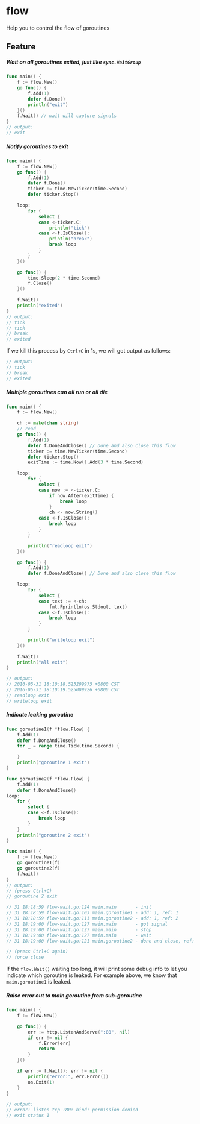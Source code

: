 # flow
Help you to control the flow of goroutines



## Feature



##### Wait on all goroutines exited, just like `sync.WaitGroup`

```go
func main() {
	f := flow.New()
  	go func() {
  		f.Add(1)
      	defer f.Done()
      	println("exit")
	}()
  	f.Wait() // wait will capture signals
}
// output: 
// exit
```



##### Notify goroutines to exit

```go
func main() {
	f := flow.New()
	go func() {
		f.Add(1)
		defer f.Done()
		ticker := time.NewTicker(time.Second)
		defer ticker.Stop()

	loop:
		for {
			select {
			case <-ticker.C:
				println("tick")
			case <-f.IsClose():
              	println("break")
				break loop
			}
		}
	}()

	go func() {
		time.Sleep(2 * time.Second)
		f.Close()
	}()

	f.Wait()
  	println("exited")
}
// output: 
// tick
// tick
// break
// exited
```

If we kill this process by `Ctrl+C` in 1s, we will got output as follows:

```go
// output:
// tick
// break
// exited
```



##### Multiple goroutines can all run or all die

```go
func main() {
	f := flow.New()

	ch := make(chan string)
	// read
	go func() {
		f.Add(1)
		defer f.DoneAndClose() // Done and also close this flow
		ticker := time.NewTicker(time.Second)
		defer ticker.Stop()
		exitTime := time.Now().Add(3 * time.Second)

	loop:
		for {
			select {
			case now := <-ticker.C:
				if now.After(exitTime) {
					break loop
				}
				ch <- now.String()
			case <-f.IsClose():
				break loop
			}
		}

		println("readloop exit")
	}()

	go func() {
		f.Add(1)
		defer f.DoneAndClose() // Done and also close this flow

	loop:
		for {
			select {
			case text := <-ch:
				fmt.Fprintln(os.Stdout, text)
			case <-f.IsClose():
				break loop
			}
		}

		println("writeloop exit")
	}()

	f.Wait()
	println("all exit")
}

// output:
// 2016-05-31 18:10:18.525209975 +0800 CST
// 2016-05-31 18:10:19.525009926 +0800 CST
// readloop exit
// writeloop exit
```



##### Indicate leaking goroutine

```Go
func goroutine1(f *flow.Flow) {
	f.Add(1)
	defer f.DoneAndClose()
	for _ = range time.Tick(time.Second) {

	}
	println("goroutine 1 exit")
}

func goroutine2(f *flow.Flow) {
	f.Add(1)
	defer f.DoneAndClose()
loop:
	for {
		select {
		case <-f.IsClose():
			break loop
		}
	}
	println("goroutine 2 exit")
}

func main() {
	f := flow.New()
	go goroutine1(f)
	go goroutine2(f)
	f.Wait()
}
// output:
// (press Ctrl+C)
// goroutine 2 exit

// 31 18:18:59 flow-wait.go:124 main.main       - init
// 31 18:18:59 flow-wait.go:103 main.goroutine1 - add: 1, ref: 1
// 31 18:18:59 flow-wait.go:111 main.goroutine2 - add: 1, ref: 2
// 31 18:19:00 flow-wait.go:127 main.main       - got signal
// 31 18:19:00 flow-wait.go:127 main.main       - stop
// 31 18:19:00 flow-wait.go:127 main.main       - wait
// 31 18:19:00 flow-wait.go:121 main.goroutine2 - done and close, ref: 1

// (press Ctrl+C again)
// force close
```

If the `flow.Wait()` waiting too long, it will print some debug info to let you indicate which goroutine is leaked. For example above, we know that `main.goroutine1` is leaked. 



##### Raise error out to main goroutine from sub-goroutine

```Go
func main() {
	f := flow.New()

	go func() {
		err := http.ListenAndServe(":80", nil)
		if err != nil {
			f.Error(err)
			return
		}
	}()

	if err := f.Wait(); err != nil {
 	    println("error:", err.Error())
		os.Exit(1)
	}
}

// output:
// error: listen tcp :80: bind: permission denied
// exit status 1
```

